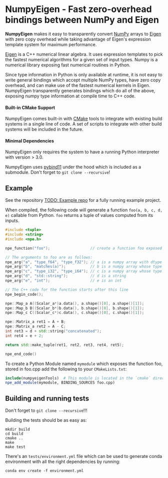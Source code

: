 # NumpyEigen - Fast zero-overhead bindings between NumPy and Eigen

**NumpyEigen** makes it easy to transparently convert [NumPy](http://www.numpy.org/) arrays to [Eigen](https://www.google.com/search?client=ubuntu&channel=fs&q=eigen&ie=utf-8&oe=utf-8) with zero copy overhead while taking advantage of Eigen's expression template system for maximum performance.

[Eigen](https://www.google.com/search?client=ubuntu&channel=fs&q=eigen&ie=utf-8&oe=utf-8) is a C++ numerical linear algebra. It uses expression templates to pick the fastest numerical algorithms for a given set of input types. Numpy is a numerical library exposing fast numerical routines in Python. 

Since type information in Python is only available at runtime, it is not easy to write general bindings which accept multiple NumPy types, have zero copy overhead, and can make use of the fastest numerical kernels in Eigen. NumpyEigen transparently generates bindings which do all of the above, exposing numpy type information at compile time to C++ code. 

#### Built-in CMake Support
NumpyEigen comes built-in with [CMake](https://cmake.org/) tools to integrate with existing build systems in a single line of code. A set of scripts to integrate with other build systems will be included in the future.

#### Minimal Dependencies
NumpyEigen only requires the system to have a running Python interpreter with version > 3.0. 

NumpyEigen uses [pybind11](https://github.com/pybind/pybind11) under the hood which is included as a submodule. Don't forget to `git clone --recursive`!

## Example
See the repository [TODO: Example repo]() for a fully running example project.

When compiled, the following code will generate a function `foo(a, b, c, d, e)` callable from Python. `foo` returns a tuple of values computed from its inputs.

```c++
#include <tuple>
#include <string>
#include <npe.h>

npe_function("foo");                  // create a function foo exposed to python

// The arguments to foo are as follows:
npe_arg("a", "type_f64", "type_f32"); // a is a numpy array with dtype either float or double
npe_arg("b", "matches(a)");           // b is a numpy array whose type has to match a
npe_arg("c", "type_i32", "type_i64"); // c is a numpy array whose type is either int32 or int64
npe_arg("d", "std::string");          // d is a string
npe_arg("e", "int");                  // e is an int

// The C++ code for the function starts after this line
npe_begin_code();

npe::Map_a A((Scalar_a*)a.data(), a.shape()[0], a.shape()[1]);
npe::Map_b B((Scalar_b*)b.data(), b.shape()[0], b.shape()[1]);
npe::Map_c C((Scalar_c*)c.data(), c.shape()[0], c.shape()[1]);

npe::Matrix_a ret1 = A + B;
npe::Matrix_a ret2 = A - C;
int ret3 = d + std::string("concatenated");
int ret4 = e + 2;

return std::make_tuple(ret1, ret2, ret3, ret4, ret5);

npe_end_code()
```

To create a Python Module named `mymodule` which exposes the function foo, stored in foo.cpp add the following to your `CMakeLists.txt`:

```cmake
include(numpyeigenTools)  # This module is located in the `cmake` directory
npe_add_module(mymodule, BINDING_SOURCES foo.cpp)
```

## Building and running tests

Don't forget to `git clone --recursive`!!!

Building the tests should be as easy as:
```
mkdir build
cd build
cmake ..
make
make test
```

There's an `tests/environment.yml` file which can be used to generate conda environment with all the right dependencies by running:
```
conda env create -f environment.yml
```
